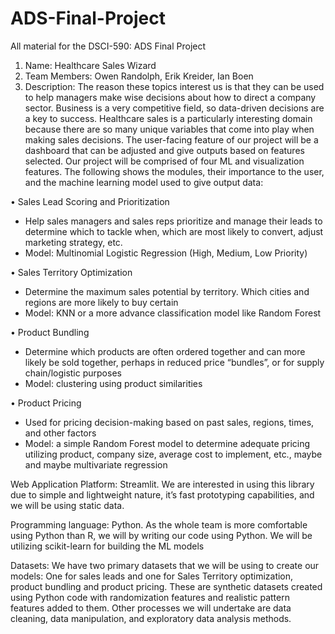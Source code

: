# ADS-Final-Project
All material for the DSCI-590: ADS Final Project

1. Name:  Healthcare Sales Wizard
2. Team Members: Owen Randolph, Erik Kreider, Ian Boen
3. Description: The reason these topics interest us is that they can be used to help managers make wise decisions about how to direct a company sector.  Business is a very competitive field, so data-driven decisions are a key to success. Healthcare sales is a particularly interesting domain because there are so many unique variables that come into play when making sales decisions.
The user-facing feature of our project will be a dashboard that can be adjusted and give outputs based on features selected.  Our project will be comprised of four ML and visualization features.  The following shows the modules, their importance to the user, and the machine learning model used to give output data:

•	Sales Lead Scoring and Prioritization
  -	Help sales managers and sales reps prioritize and manage their leads to determine which to tackle when, which are most likely to convert, adjust marketing strategy, etc.
  -	Model: Multinomial Logistic Regression (High, Medium, Low Priority)
    
•	Sales Territory Optimization
  - Determine the maximum sales potential by territory.  Which cities and regions are more likely to buy certain
  -	Model: KNN or a more advance classification model like Random Forest
    
•	Product Bundling
  - Determine which products are often ordered together and can more likely be sold together, perhaps in reduced price “bundles”, or for supply chain/logistic purposes
  -	Model: clustering using product similarities
    
•	Product Pricing
  -	Used for pricing decision-making based on past sales, regions, times, and other factors
  -	Model: a simple Random Forest model to determine adequate pricing utilizing product, company size, average cost to implement, etc., maybe and maybe multivariate regression

Web Application Platform: Streamlit.  We are interested in using this library due to simple and lightweight nature, it’s fast prototyping capabilities, and we will be using static data.

Programming language: Python. As the whole team is more comfortable using Python than R, we will by writing our code using Python.  We will be utilizing scikit-learn for building the ML models

Datasets: We have two primary datasets that we will be using to create our models: One for sales leads and one for Sales Territory optimization, product bundling and product pricing.  These are synthetic datasets created using Python code with randomization features and realistic pattern features added to them.
Other processes we will undertake are data cleaning, data manipulation, and exploratory data analysis methods.
